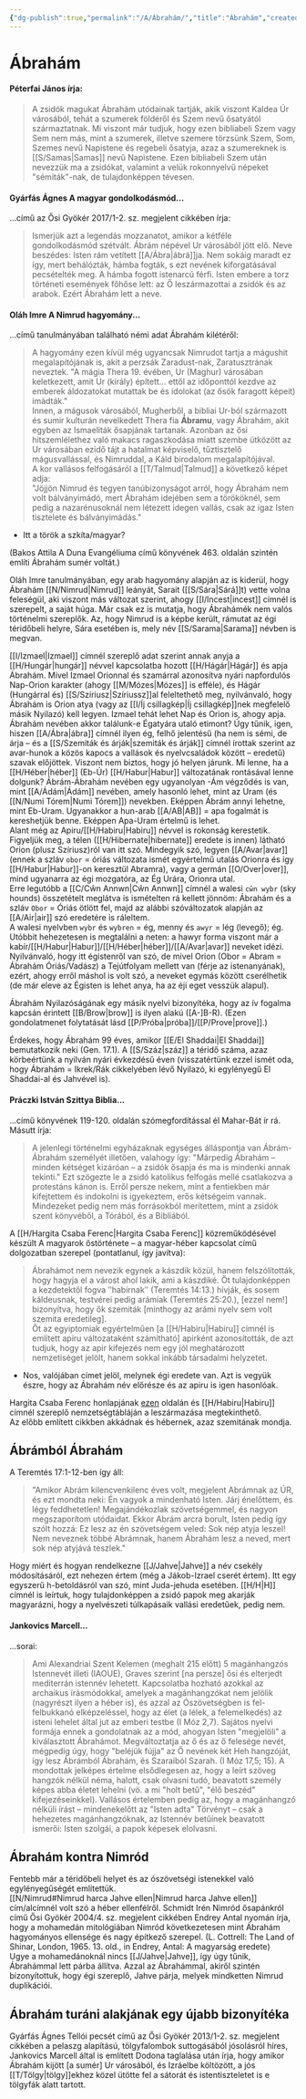 ```yaml
---
{"dg-publish":true,"permalink":"/A/Ábrahám/","title":"Ábrahám","created":"2023-10-21T04:40","updated":"2025-06-07T18:43"}
---
```



# Ábrahám

#### Péterfai János írja:

> A zsidók magukat Ábrahám utódainak tartják, akik viszont Kaldea Úr városából, tehát a szumerek földéről és Szem nevű ősatyától származtatnak. Mi viszont már tudjuk, hogy ezen bibliabeli Szem vagy Sem nem más, mint a szumerek, illetve szemere törzsünk Szem, Som, Szemes nevű Napistene és regebeli ősatyja, azaz a szumereknek is [[S/Samas\|Samas]] nevű Napistene. Ezen bibliabeli Szem után nevezzük ma a zsidókat, valamint a velük rokonnyelvű népeket "sémiták"-nak, de tulajdonképpen tévesen.  

#### Gyárfás Ágnes A magyar gondolkodásmód...

...című az Ősi Gyökér 2017/1-2. sz. megjelent cikkében írja:  
> Ismerjük azt a legendás mozzanatot, amikor a kétféle gondolkodásmód szétvált. Ábrám népével Ur városából jött elő. Neve beszédes: Isten rám vetített [[A/Ábra\|ábrá]]ja. Nem sokáig maradt ez így, mert behálózták, hámba fogták, s ezt nevének kiforgatásával pecsételték meg. A hámba fogott istenarcú férfi. Isten embere a torz történeti események főhőse lett: az Ő leszármazottai a zsidók és az arabok. Ezért Ábrahám lett a neve.  

#### Oláh Imre A Nimrud hagyomány...

...című tanulmányában található némi adat Ábrahám kilétéről:  
> A hagyomány ezen kívül még ugyancsak Nimrudot tartja a mágushit megalapítójának is, akit a perzsák Zaradust-nak, Zaratusztrának neveztek. "A mágia Thera 19. évében, Ur (Maghur) városában keletkezett, amit Ur (király) épített... ettől az időponttól kezdve az emberek áldozatokat mutattak be és idolokat (az ősök faragott képeit) imádták."  
> Innen, a mágusok városából, Mugherből, a bibliai Ur-ból származott és sumir kulturán nevelkedett Thera fia **Ábramu**, vagy Ábrahám, akit egyben az Ismaeliták ősapjának tartanak. Azonban az ősi hitszemlélethez való makacs ragaszkodása miatt szembe ütközött az Ur városában ezidő tájt a hatalmat képviselő, tűztisztelő mágusvallással, és Nimruddal, a Káld birodalom megalapítójával.  
> A kor vallásos felfogásáról a [[T/Talmud\|Talmud]] a következő képet adja:  
> "Jöjjön Nimrud és tegyen tanúbizonyságot arról, hogy Ábrahám nem volt bálványimádó, mert Ábrahám idejében sem a törököknél, sem pedig a nazarénusoknál nem létezett idegen vallás, csak az igaz Isten tisztelete és bálványimádás."  
- Itt a török a szkíta/magyar?

(Bakos Attila A Duna Evangéliuma című könyvének 463. oldalán szintén említi Ábrahám sumér voltát.)  

Oláh Imre tanulmányában, egy arab hagyomány alapján az is kiderül, hogy Ábrahám [[N/Nimrud\|Nimrud]] leányát, Sarait ([[S/Sára\|Sárá]]t) vette volna feleségül, aki viszont más változat szerint, ahogy [[I/Incest\|incest]] címnél is szerepelt, a saját húga. Már csak ez is mutatja, hogy Ábrahámék nem valós történelmi szereplők. Az, hogy Nimrud is a képbe került, rámutat az égi téridőbeli helyre, Sára esetében is, mely név [[S/Sarama\|Sarama]] névben is megvan.  

[[I/Izmael\|Izmael]] címnél szereplő adat szerint annak anyja a [[H/Hungár\|hungár]] névvel kapcsolatba hozott [[H/Hágár\|Hágár]] és apja Ábrahám. Mivel Izmael Orionnal és szamárral azonosítva nyári napfordulós Nap-Orion karakter (ahogy [[M/Mózes\|Mózes]] is efféle), és Hágár (Hungárral és) [[S/Szíriusz\|Szíriussz]]al feleltethető meg, nyilvánvaló, hogy Ábrahám is Orion atya (vagy az [[I/Íj csillagkép\|Íj csillagkép]]nek megfelelő másik Nyilazó) kell legyen. Izmael tehát lehet Nap és Orion is, ahogy apja.  
Ábrahám nevében akkor találunk-e Égatyára utaló etimont? Úgy tűnik, igen, hiszen [[A/Ábra\|ábra]] címnél ilyen ég, felhő jelentésű (ha nem is sémi, de árja – és a [[S/Szemiták és árják\|szemiták és árják]] címnél írottak szerint az avar-hunok a közös kapocs a vallások és nyelvcsaládok között – eredetű) szavak előjöttek. Viszont nem biztos, hogy jó helyen járunk. Mi lenne, ha a [[H/Héber\|héber]] (Eb-Úr) [[H/Habur\|Habur]] változatának rontásával lenne dolgunk? Ábrám-Ábrahám nevében egy ugyanolyan -Ám végződés is van, mint [[A/Ádám\|Ádám]] nevében, amely hasonló lehet, mint az Uram (és [[N/Numi Tórem\|Numi Tórem]]) nevekben. Eképpen Ábrám annyi lehetne, mint Eb-Uram. Ugyanakkor a hun-arab [[A/AB\|AB]] = apa fogalmát is kereshetjük benne. Eképpen Apa-Uram értelmű is lehet.  
Alant még az Apiru/[[H/Habiru\|Habiru]] névvel is rokonság kerestetik.  
Figyeljük meg, a télen ([[H/Hibernate\|hibernate]] eredete is innen) látható Orion (plusz Szíriusz)ról van itt szó. Mindegyik szó, legyen [[A/Avar\|avar]] (ennek a szláv `obor` = óriás változata ismét egyértelmű utalás Orionra és így [[H/Habur\|Habur]]-on keresztül Abramra), vagy a germán [[O/Over\|over]], mind ugyanarra az égi mozgatóra, az Ég Urára, Orionra utal.  
Erre legutóbb a [[C/Cŵn Annwn\|Cŵn Annwn]] címnél a walesi `cŵn wybr` (sky hounds) összetételt meglátva is ismételten rá kellett jönnöm: Ábrahám és a szláv `Obor` = Óriás ötlött fel, majd az alábbi szóváltozatok alapján az [[A/Air\|air]] szó eredetére is ráleltem.  
A walesi nyelvben `wybr` és `wybren` = ég, menny és `awyr` = lég (levegő); ég. Utóbbit hehezetesen is megtalálni a neten: a hawyr forma viszont már a kabír/[[H/Habur\|Habur]]/[[H/Héber\|héber]]/[[A/Avar\|avar]] neveket idézi. Nyilvánvaló, hogy itt égistenről van szó, de mivel Orion (Obor = Abram = Ábrahám Óriás/Vadász) a Tejútfolyam mellett van (férje az istenanyának), ezért, ahogy erről máshol is volt szó, a neveket egymás között cserélhetik (de már eleve az Égisten is lehet anya, ha az éji eget vesszük alapul).  

Ábrahám Nyilazóságának egy másik nyelvi bizonyítéka, hogy az ív fogalma kapcsán érintett [[B/Brow\|brow]] is ilyen alakú (\[A-\]B-R). (Ezen gondolatmenet folytatását lásd [[P/Próba\|próba]]/[[P/Prove\|prove]].)  

Érdekes, hogy Ábrahám 99 éves, amikor [[E/El Shaddai\|El Shaddai]] bemutatkozik neki (Gen. 17.1). A [[S/Száz\|száz]] a téridő száma, azaz körbeértünk a nyilván nyári évkezdésű éven (visszatértünk ezzel ismét oda, hogy Ábrahám = Ikrek/Rák cikkelyében lévő Nyilazó, ki egylényegű El Shaddai-al és Jahvével is).  

#### Práczki István Szittya Biblia...  

...című könyvének 119-120. oldalán szómegfordítással él Mahar-Bát ír rá.  
Másutt írja:  
> A jelenlegi történelmi egyházaknak egységes álláspontja van Ábrám-Ábrahám személyét illetően, valahogy így: "Márpedig Ábrahám – minden kétséget kizáróan – a zsidók ősapja és ma is mindenki annak tekinti." Ezt szögezte le a zsidó katolikus felfogás mellé csatlakozva a protestáns kánon is. Erről persze nekem, mint a fentiekben már kifejtettem és indokolni is igyekeztem, erős kétségeim vannak. Mindezeket pedig nem más forrásokból merítettem, mint a zsidók szent könyvéből, a Tórából, és a Bibliából.  

A [[H/Hargita Csaba Ferenc\|Hargita Csaba Ferenc]] közreműködésével készült A magyarok őstörténete – a magyar-héber kapcsolat című dolgozatban szerepel (pontatlanul, így javítva):  
> Ábrahámot nem nevezik egynek a kászdik közül, hanem felszólították, hogy hagyja el a várost ahol lakik, ami a kászdiké. Őt tulajdonképpen a kezdetektől fogva ʺhabirnakʺ (Teremtés 14:13.) hívják, és sosem káldeusnak, testvérei pedig arámiak (Teremtés 25:20.), \[ezzel nem!\] bizonyítva, hogy ők szemiták \[minthogy az arámi nyelv sem volt szemita eredetileg\].  
> Őt az egyiptomiak egyértelműen \[a [[H/Habiru\|Habiru]] címnél is említett apiru változataként számítható\] apirként azonosították, de azt tudjuk, hogy az apir kifejezés nem egy jól meghatározott nemzetiséget jelölt, hanem sokkal inkább társadalmi helyzetet.  
- Nos, valójában címet jelöl, melynek égi eredete van. Azt is vegyük észre, hogy az Ábrahám név előrésze és az apiru is igen hasonlóak.  

Hargita Csaba Ferenc honlapjának [ezen](http://www.imninalu.net/Habiru.htm) oldalán és [[H/Habiru\|Habiru]] címnél szereplő nemzetségtábláján a leszármazása megtekinthető.  
Az előbb említett cikkben akkádnak és hébernek, azaz szemitának mondja.  

## Ábrámból Ábrahám

A Teremtés 17:1-12-ben így áll:  
> "Amikor Abrám kilencvenkilenc éves volt, megjelent Abrámnak az ÚR, és ezt mondta neki: Én vagyok a mindenható Isten. Járj énelőttem, és légy feddhetetlen! Megajándékozlak szövetségemmel, és nagyon megszaporítom utódaidat. Ekkor Abrám arcra borult, Isten pedig így szólt hozzá: Ez lesz az én szövetségem veled: Sok nép atyja leszel! Nem neveznek többé Abrámnak, hanem Ábrahám lesz a neved, mert sok nép atyjává teszlek."  

Hogy miért és hogyan rendelkezne [[J/Jahve\|Jahve]] a név csekély módosításáról, ezt nehezen értem (még a Jákob-Izrael cserét értem). Itt egy egyszerű h-betoldásról van szó, mint Juda-jehuda esetében. [[H/H\|H]] címnél is leírtuk, hogy tulajdonképpen a zsidó papok meg akarják magyarázni, hogy a nyelvészeti túlkapásaik vallási eredetűek, pedig nem.  

#### Jankovics Marcell...

...sorai:  
> Ami Alexandriai Szent Kelemen (meghalt 215 előtt) 5 magánhangzós Istennevét illeti (IAOUE), Graves szerint \[na persze\] ősi és elterjedt mediterrán istennév lehetett. Kapcsolatba hozható azokkal az archaikus írásmódokkal, amelyek a magánhangzókat nem jelölik (nagyrészt ilyen a héber is), és azzal az Ószövetségben is fel-felbukkanó elképzeléssel, hogy az élet (a lélek, a felemelkedés) az isteni lehelet által jut az emberi testbe (I Móz 2,7). Sajátos nyelvi formája ennek a gondolatnak az a mód, ahogyan Isten "megjelöli" a kiválasztott Ábrahámot. Megváltoztatja az ő és az ő felesége nevét, mégpedig úgy, hogy "beléjük fújja" az Ő nevének két Heh hangzóját, így lesz Ábrámból Ábrahám, és Szaraiból Szarah. (I Móz 17,5; 15). A mondottak jelképes értelme elsődlegesen az, hogy a leírt szöveg hangzók nélkül néma, halott, csak olvasni tudó, beavatott személy képes abba életet lehelni (vö. a mi "holt betű", "élő beszéd" kifejezéseinkkel). Vallásos értelemben pedig az, hogy a magánhangzó nélküli írást – mindenekelőtt az "Isten adta" Törvényt – csak a hehezetes magánhangzóknak, az Istennév betűinek beavatott ismerői: Isten szolgái, a papok képesek elolvasni.  

## Ábrahám kontra Nimród

Fentebb már a téridőbeli helyet és az ószövetségi istenekkel való egylényegűségét említettük.  
[[N/Nimrud#Nimrud harca Jahve ellen\|Nimrud harca Jahve ellen]] cím/alcímnél volt szó a héber ellenfélről. Schmidt Irén Nimród ősapánkról című Ősi Gyökér 2004/4. sz. megjelent cikkében Endrey Antal nyomán írja, hogy a mohamedán mitológiában Nimród következetesen mint Ábrahám hagyományos ellensége és nagy építkező szerepel. (L. Cottrell: The Land of Shinar, London, 1965. 13. old., in Endrey, Antal: A magyarság eredete)  
Ugye a mohamedánoknál nincs [[J/Jahve\|Jahve]], így úgy tűnik, Ábrahámmal lett párba állítva. Azzal az Ábrahámmal, akiről szintén bizonyítottuk, hogy égi szereplő, Jahve párja, melyek mindketten Nimrud duplikációi.  

## Ábrahám turáni alakjának egy újabb bizonyítéka

Gyárfás Ágnes Tellói pecsét című az Ősi Gyökér 2013/1-2. sz. megjelent cikkében a pelaszg alapítású, tölgyfalombok suttogásából jósolásról híres, Jankovics Marcell által is említett Dodona taglalása után írja, hogy amikor Ábrahám kijött \[a sumér\] Ur városából, és Izráelbe költözött, a jós [[T/Tölgy\|tölgy]]ekhez közel ütötte fel a sátorát és istentiszteletet is e tölgyfák alatt tartott.  

